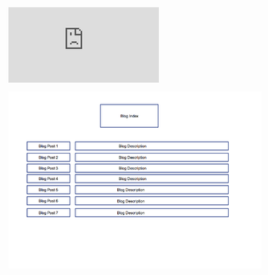 ![Main Wireframe](https://github.com/tnewcomb0/tnewcomb0.github.io/blob/master/wireframe-index.pdf)

![Blog index wireframe](https://github.com/tnewcomb0/tnewcomb0.github.io/blob/master/wireframe-blog-index.png)